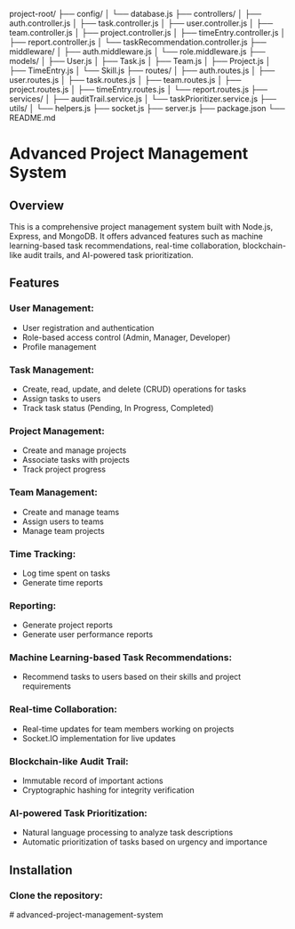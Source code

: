 project-root/
├── config/
│   └── database.js
├── controllers/
│   ├── auth.controller.js
│   ├── task.controller.js
│   ├── user.controller.js
│   ├── team.controller.js
│   ├── project.controller.js
│   ├── timeEntry.controller.js
│   ├── report.controller.js
│   └── taskRecommendation.controller.js
├── middleware/
│   ├── auth.middleware.js
│   └── role.middleware.js
├── models/
│   ├── User.js
│   ├── Task.js
│   ├── Team.js
│   ├── Project.js
│   ├── TimeEntry.js
│   └── Skill.js
├── routes/
│   ├── auth.routes.js
│   ├── user.routes.js
│   ├── task.routes.js
│   ├── team.routes.js
│   ├── project.routes.js
│   ├── timeEntry.routes.js
│   └── report.routes.js
├── services/
│   ├── auditTrail.service.js
│   └── taskPrioritizer.service.js
├── utils/
│   └── helpers.js
├── socket.js
├── server.js
├── package.json
└── README.md

# Advanced Project Management System

## Overview
This is a comprehensive project management system built with Node.js, Express, and MongoDB. It offers advanced features such as machine learning-based task recommendations, real-time collaboration, blockchain-like audit trails, and AI-powered task prioritization.

## Features

### User Management:
- User registration and authentication
- Role-based access control (Admin, Manager, Developer)
- Profile management

### Task Management:
- Create, read, update, and delete (CRUD) operations for tasks
- Assign tasks to users
- Track task status (Pending, In Progress, Completed)

### Project Management:
- Create and manage projects
- Associate tasks with projects
- Track project progress

### Team Management:
- Create and manage teams
- Assign users to teams
- Manage team projects

### Time Tracking:
- Log time spent on tasks
- Generate time reports

### Reporting:
- Generate project reports
- Generate user performance reports

### Machine Learning-based Task Recommendations:
- Recommend tasks to users based on their skills and project requirements

### Real-time Collaboration:
- Real-time updates for team members working on projects
- Socket.IO implementation for live updates

### Blockchain-like Audit Trail:
- Immutable record of important actions
- Cryptographic hashing for integrity verification

### AI-powered Task Prioritization:
- Natural language processing to analyze task descriptions
- Automatic prioritization of tasks based on urgency and importance

## Installation

### Clone the repository:
#   a d v a n c e d - p r o j e c t - m a n a g e m e n t - s y s t e m  
 